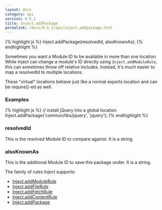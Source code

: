 ```yaml
---
layout: docs
category: api
version: 0.5.1
title: Inject.addPackage
permalink: /docs/0.5.1/api/inject.addpackage.html
---
```


{% highlight js %}
Inject.addPackage(resolvedId, alsoKnownAs);
{% endhighlight %}

Sometimes you want a Module ID to be available in more than one location. While Inject can change a module's ID directly using `Inject.addModuleRule`, this can sometimes throw off relative includes. Instead, it's much easier to map a resolvedId to multiple locations.

These "virtual" locations behave just like a normal exports location and can be require()-ed as well.

### Examples
{% highlight js %}
// install jQuery into a global location
Inject.addPackage('common/libs/jquery', 'jquery');
{% endhighlight %}

### resolvedId
This is the resolved Module ID to compare against. It is a string.

### alsoKnownAs
This is the additional Module ID to save this package under. It is a string.

The family of rules Inject supports:

* [Inject.addModuleRule](/docs/0.5.1/api/inject.addmodulerule.html)
* [Inject.addFileRule](/docs/0.5.1/api/inject.addfilerule.html)
* [Inject.addFetchRule](/docs/0.5.1/api/inject.addfetchrule.html)
* [Inject.addContentRule](/docs/0.5.1/api/inject.addcontentrule.html)
* [Inject.addPackage](/docs/0.5.1/api/inject.addpackage.html)
